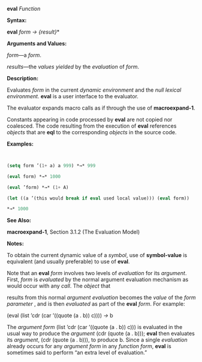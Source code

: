 **eval** *Function* 



**Syntax:** 



**eval** *form → \{result\}*\* 



**Arguments and Values:** 



*form*—a *form*. 



*results*—the *values yielded* by the *evaluation* of *form*. 



**Description:** 



Evaluates *form* in the current *dynamic environment* and the *null lexical environment*. **eval** is a user interface to the evaluator. 



The evaluator expands macro calls as if through the use of **macroexpand-1**. 



Constants appearing in code processed by **eval** are not copied nor coalesced. The code resulting from the execution of **eval** references *objects* that are **eql** to the corresponding *objects* in the source code. 



**Examples:**
```lisp
 

(setq form ’(1+ a) a 999) *→* 999 

(eval form) *→* 1000 

(eval ’form) *→* (1+ A) 

(let ((a ’(this would break if eval used local value))) (eval form)) 

*→* 1000 


```
**See Also:** 



**macroexpand-1**, Section 3.1.2 (The Evaluation Model) 



**Notes:** 



To obtain the current dynamic value of a *symbol*, use of **symbol-value** is equivalent (and usually preferable) to use of **eval**. 



Note that an **eval** *form* involves two levels of *evaluation* for its *argument*. First, *form* is *evaluated* by the normal argument evaluation mechanism as would occur with any *call*. The *object* that  







results from this normal *argument evaluation* becomes the *value* of the *form parameter* , and is then *evaluated* as part of the **eval** *form*. For example: 



(eval (list ’cdr (car ’((quote (a . b)) c)))) *→* b 



The *argument form* (list ’cdr (car ’((quote (a . b)) c))) is evaluated in the usual way to produce the *argument* (cdr (quote (a . b))); **eval** then evaluates its *argument*, (cdr (quote (a . b))), to produce b. Since a single *evaluation* already occurs for any *argument form* in any *function form*, **eval** is sometimes said to perform “an extra level of evaluation.” 




